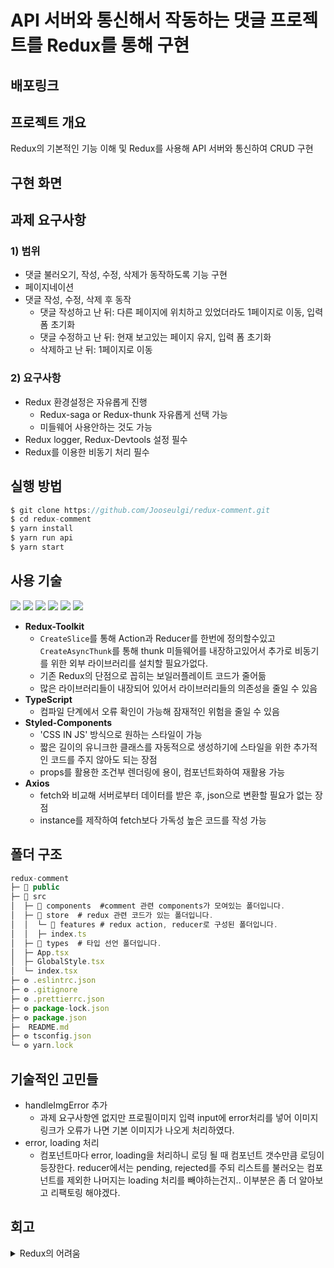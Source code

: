 # API 서버와 통신해서 작동하는 댓글 프로젝트를 Redux를 통해 구현

## 배포링크

## 프로젝트 개요

Redux의 기본적인 기능 이해 및 Redux를 사용해 API 서버와 통신하여 CRUD 구현

## 구현 화면

## 과제 요구사항

### 1) 범위

- 댓글 불러오기, 작성, 수정, 삭제가 동작하도록 기능 구현
- 페이지네이션
- 댓글 작성, 수정, 삭제 후 동작
  - 댓글 작성하고 난 뒤: 다른 페이지에 위치하고 있었더라도 1페이지로 이동, 입력 폼 초기화
  - 댓글 수정하고 난 뒤: 현재 보고있는 페이지 유지, 입력 폼 초기화
  - 삭제하고 난 뒤: 1페이지로 이동

### 2) 요구사항

- Redux 환경설정은 자유롭게 진행
  - Redux-saga or Redux-thunk 자유롭게 선택 가능
  - 미들웨어 사용안하는 것도 가능
- Redux logger, Redux-Devtools 설정 필수
- Redux를 이용한 비동기 처리 필수

## 실행 방법

```js
$ git clone https://github.com/Jooseulgi/redux-comment.git
$ cd redux-comment
$ yarn install
$ yarn run api
$ yarn start
```

## 사용 기술

<img src="https://img.shields.io/badge/React-61DAFB?style=flat&logo=react&logoColor=black"/>
<img src="https://img.shields.io/badge/Typescript-3178C6?style=flat&logo=typescript&logoColor=white"/>
<img src="https://img.shields.io/badge/Axios-5A29E4?style=flat&logo=Axios&logoColor=white"/>
<img src="https://img.shields.io/badge/React redux-764ABC?style=flat&logo=redux&logoColor=white"/>
<img src="https://img.shields.io/badge/Redux toolkit-764ABC?style=flat&logo=redux&logoColor=white"/>
<img src="https://img.shields.io/badge/Styled components-DB7093?style=flat&logo=styled-components&logoColor=white"/>
<br/>

- <b>Redux-Toolkit</b>
  - `CreateSlice`를 통해 Action과 Reducer를 한번에 정의할수있고 ` CreateAsyncThunk`를 통해 thunk 미들웨어를 내장하고있어서 추가로 비동기를 위한 외부 라이브러리를 설치할 필요가없다.
  - 기존 Redux의 단점으로 꼽히는 보일러플레이트 코드가 줄어듦
  - 많은 라이브러리들이 내장되어 있어서 라이브러리들의 의존성을 줄일 수 있음
- <b>TypeScript</b>
  - 컴파일 단계에서 오류 확인이 가능해 잠재적인 위험을 줄일 수 있음
- <b>Styled-Components</b>
  - 'CSS IN JS' 방식으로 원하는 스타일이 가능
  - 짧은 길이의 유니크한 클래스를 자동적으로 생성하기에 스타일을 위한 추가적인 코드를 주지 않아도 되는 장점
  - props를 활용한 조건부 렌더링에 용이, 컴포넌트화하여 재활용 가능
- <b>Axios</b>
  - fetch와 비교해 서버로부터 데이터를 받은 후, json으로 변환할 필요가 없는 장점
  - instance를 제작하여 fetch보다 가독성 높은 코드를 작성 가능

## 폴더 구조

```js
redux-comment
├─ 📁 public
├─ 📁 src
│  ├─ 📁 components  #comment 관련 components가 모여있는 폴더입니다.
│  ├─ 📁 store  # redux 관련 코드가 있는 폴더입니다.
│  │  └─ 📁 features # redux action, reducer로 구성된 폴더입니다.
│  │  ├─ index.ts
│  ├─ 📁 types  # 타입 선언 폴더입니다.
│  ├─ App.tsx
│  ├─ GlobalStyle.tsx
│  └─ index.tsx
├─ ⚙️ .eslintrc.json
├─ ⚙️ .gitignore
├─ ⚙️ .prettierrc.json
├─ ⚙️ package-lock.json
├─ ⚙️ package.json
├─  README.md
├─ ⚙️ tsconfig.json
└─ ⚙️ yarn.lock
```

## 기술적인 고민들

- handleImgError 추가
  - 과제 요구사항엔 없지만 프로필이미지 입력 input에 error처리를 넣어 이미지 링크가 오류가 나면 기본 이미지가 나오게 처리하였다.
- error, loading 처리
  - 컴포넌트마다 error, loading을 처리하니 로딩 될 때 컴포넌트 갯수만큼 로딩이 등장한다. reducer에서는 pending, rejected를 주되 리스트를 불러오는 컴포넌트를 제외한 나머지는 loading 처리를 빼야하는건지.. 이부분은 좀 더 알아보고 리팩토링 해야겠다.

## 회고

<details>
<summary>Redux의 어려움</summary>
상태 관리 라이브러리를 Recoil로 처음 접했어서 과정을 이해하는데 힘들었다.<br/>
처음엔 redux-toolkit을 쓰지않고 그냥 react-redux만으로 작업해봤는데 보일러플레이트가 너무 많아 코드를 위한 코드가 많은게 아닌가??란 생각이 들면서 작업효율이 오히려 떨어지지 않을까 싶었지만 전역 상태값이 많아진다면 디버깅이 상대적으로 편한 Redux가 좋지 않을까란 생각도 들었다.<br/>이번엔 검색과 검색과 검색의 결과로 만들었지만 Redux와 친해지기 위해 다른 프로젝트도 만들어봐야겠다.
</details>
